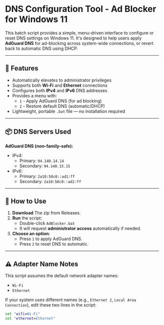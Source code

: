 # DNS Configuration Tool - Ad Blocker for Windows 11

This batch script provides a simple, menu-driven interface to configure or reset DNS settings on Windows 11. It's designed to help users apply **AdGuard DNS** for ad-blocking across system-wide connections, or revert back to automatic DNS using DHCP.

---

## 🔧 Features

- Automatically elevates to administrator privileges
- Supports both **Wi-Fi** and **Ethernet** connections
- Configures both **IPv4** and **IPv6** DNS addresses
- Provides a menu with:
  - `1` - Apply AdGuard DNS (for ad blocking)
  - `2` - Restore default DNS (automatic/DHCP)
- Lightweight, portable `.bat` file — no installation required

---

## 📦 DNS Servers Used

**AdGuard DNS (non-family-safe):**

- IPv4:
  - Primary: `94.140.14.14`
  - Secondary: `94.140.15.15`
- IPv6:
  - Primary: `2a10:50c0::ad1:ff`
  - Secondary: `2a10:50c0::ad2:ff`

---

## 🚀 How to Use

1. **Download** The zip from Releases.
2. **Run** the script:
   - Double-click `AdBlocker.bat`
   - It will request **administrator access** automatically if needed.
3. **Choose an option**:
   - Press `1` to apply AdGuard DNS.
   - Press `2` to reset DNS to automatic.

---

## ⚠️ Adapter Name Notes

This script assumes the default network adapter names:
- `Wi-Fi`
- `Ethernet`

If your system uses different names (e.g., `Ethernet 2`, `Local Area Connection`), edit these two lines in the script:
```bat
set "wifi=Wi-Fi"
set "ethernet=Ethernet"
